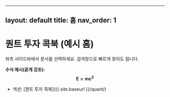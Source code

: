 <!--/docs/index.md-->
---
layout: default
title: 홈
nav_order: 1
---

# 퀀트 투자 콕북 (예시 홈)

좌측 사이드바에서 문서를 선택하세요. 검색창으로 빠르게 찾아도 됩니다.

**수식 예시(굵게 강조):**
$$
\mathbf{E=mc^2}
$$

- 섹션: [퀀트 투자 콕북]({{ site.baseurl }}/quant/)
